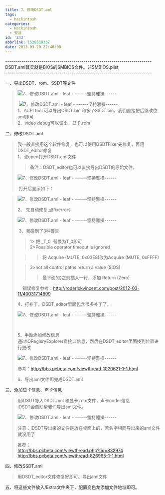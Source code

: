 ```yaml
---
title: 7、修改DSDT.aml
tags:
  - hackintosh
categories:
  - Hackintosh
  - 安装
id: '243'
abbrlink: 1528618337
date: 2013-03-20 22:40:00
---
```


  
\-------------------------------------------------------------------------  
DSDT.aml其实就是BIOS的SMBIOS文件。非SMBIOS.plist  
\-------------------------------------------------------------------------  
  
一、导出DSDT、rom、SSDT等文件  

> ![7、修改DSDT.aml - leaf - ------坚持雅操------](http://img0.ph.126.net/Hkeiwfr8E2D2xJrDqtVT9Q==/6597780051168992133.jpg "7、修改DSDT.aml - leaf - ------坚持雅操------")  
> 
>  ![7、修改DSDT.aml - leaf - ------坚持雅操------](http://img0.ph.126.net/tmoDqi_-R75xXbrSFGmAFQ==/6597540357634133052.jpg "7、修改DSDT.aml - leaf - ------坚持雅操------")  
> 1、ACPI tool 可以导出DSDT.bin 和多个SSDT.bin。我们直接把后缀改位aml即可  
> 2、video debug可以调出：显卡.rom  

  
  
二、修改DSDT.aml  

> 我一般直接用这个软件修复，也可以使用DSDTFixer先修复，再用DSDT\_editor修复  
> 1、点open打开DSDT.aml文件  
> 
> > 备注：DSDT\_editor也可以直接导出DSDT的原始文件。  
> 
> ![7、修改DSDT.aml - leaf - ------坚持雅操------](http://img2.ph.126.net/bReZkoDf67zj1mwdF2AXDA==/6597947176936422335.jpg "7、修改DSDT.aml - leaf - ------坚持雅操------")
> 
>  打开后显示如下：  

> ![7、修改DSDT.aml - leaf - ------坚持雅操------](http://img2.ph.126.net/CdLWiuHPi2jp10c3b4S3FA==/6597929584750368650.jpg "7、修改DSDT.aml - leaf - ------坚持雅操------")
> 
> 2、 先自动修复,点fixerrors  
> 
> ![7、修改DSDT.aml - leaf - ------坚持雅操------](http://img0.ph.126.net/qDKCGKFcOn21ltMW0v7mAA==/6597716279494574346.jpg "7、修改DSDT.aml - leaf - ------坚持雅操------")
> 
>  3、我碰到了3种警告  
> 
> > 1> 把 \_T\_0  替换为T\_0即可  
> > 2>Possible operator timeout is ignored  
> 
> > > 将 Acquire (MUTE, 0x03E8)改为Acquire (MUTE, 0xFFFF)
> 
> > 3>not all control paths return a value (SIOS)  
> > 
> > > 最下面的}之前插入一行，添加 Return (Zero)
> 
>     错误修复参考：http://roderickvincent.com/post/2012-03-11/40031714899  
>   
> 4、打补丁，DSDT\_editor里面包含很多补丁了。
> 
> ![7、修改DSDT.aml - leaf - ------坚持雅操------](http://img2.ph.126.net/kQqqjra1PrQ6IowItxIRIw==/6597538158610877708.jpg "7、修改DSDT.aml - leaf - ------坚持雅操------")
> 
>    
> 
> 5、手动添加修改信息  
> 通过IORegisryExplorer看接口信息，然后在DSDT\_editor里面找到位置进行更改  
> 
> ![7、修改DSDT.aml - leaf - ------坚持雅操------](http://img1.ph.126.net/9kwWBagc4x_BMCE_AQNNpQ==/6597754762401552568.jpg "7、修改DSDT.aml - leaf - ------坚持雅操------")
> 
> 参考：http://bbs.pcbeta.com/viewthread-1020621-1-1.html  
>   
> 6、导出aml文件即完成DSDT.aml  

  
  
三、添加显卡信息、声卡信息  

> 用iDSDT导入DSDT.aml 和显卡.rom文件，声卡coder信息  
> iDSDT会自动帮我们导出aml文件。  
> 
> ![7、修改DSDT.aml - leaf - ------坚持雅操------](http://img1.ph.126.net/AdfJVcEiujL8f2M1158a2Q==/6597292967517383413.jpg "7、修改DSDT.aml - leaf - ------坚持雅操------")
> 
> 注意：iDSDT导出来的文件是放在桌面上的，若名字相同导出来的aml文件就没用了  
>   
> 推荐：  
> http://bbs.pcbeta.com/viewthread.php?tid=832974  
> http://bbs.pcbeta.com/viewthread-826965-1-1.html  

  
  
四、修改SSDT.aml  

> 用DSDT\_editor文件修复好即可。导出aml文件  
>   
>   

五、将这些文件放入/Extra文件夹下，配置变色龙添加文件地址即可。